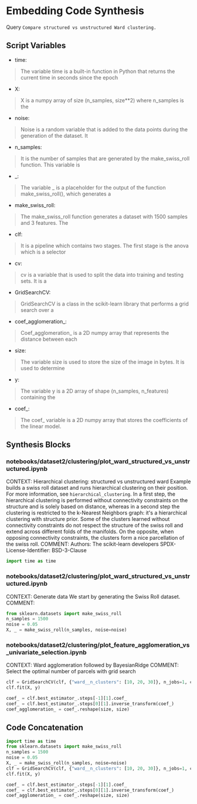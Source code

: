 # Embedding Code Synthesis
Query `Compare structured vs unstructured Ward clustering.`
## Script Variables
- time:<br>
>The variable time is a built-in function in Python that returns the current time in seconds since the epoch
- X:<br>
>X is a numpy array of size (n_samples, size**2) where n_samples is the
- noise:<br>
>Noise is a random variable that is added to the data points during the generation of the dataset. It
- n_samples:<br>
>It is the number of samples that are generated by the make_swiss_roll function. This variable is
- _:<br>
>The variable _ is a placeholder for the output of the function make_swiss_roll(), which generates a
- make_swiss_roll:<br>
>The make_swiss_roll function generates a dataset with 1500 samples and 3 features. The
- clf:<br>
>It is a pipeline which contains two stages. The first stage is the anova which is a selector
- cv:<br>
>cv is a variable that is used to split the data into training and testing sets. It is a
- GridSearchCV:<br>
>GridSearchCV is a class in the scikit-learn library that performs a grid search over a
- coef_agglomeration_:<br>
>Coef_agglomeration_ is a 2D numpy array that represents the distance between each
- size:<br>
>The variable size is used to store the size of the image in bytes. It is used to determine
- y:<br>
>The variable y is a 2D array of shape (n_samples, n_features) containing the
- coef_:<br>
>The coef_ variable is a 2D numpy array that stores the coefficients of the linear model.
## Synthesis Blocks
### notebooks/dataset2/clustering/plot_ward_structured_vs_unstructured.ipynb
CONTEXT:   Hierarchical clustering: structured vs unstructured ward  Example builds a swiss roll dataset and runs hierarchical clustering on their
position.  For more information, see `hierarchical_clustering`.  In a first step, the hierarchical clustering is performed without connectivity
constraints on the structure and is solely based on distance, whereas in a second step the clustering is restricted to the k-Nearest Neighbors graph:
it's a hierarchical clustering with structure prior.  Some of the clusters learned without connectivity constraints do not respect the structure of
the swiss roll and extend across different folds of the manifolds. On the opposite, when opposing connectivity constraints, the clusters form a nice
parcellation of the swiss roll.  COMMENT: Authors: The scikit-learn developers SPDX-License-Identifier: BSD-3-Clause
```python
import time as time
```

### notebooks/dataset2/clustering/plot_ward_structured_vs_unstructured.ipynb
CONTEXT:  Generate data  We start by generating the Swiss Roll dataset.   COMMENT:
```python
from sklearn.datasets import make_swiss_roll
n_samples = 1500
noise = 0.05
X, _ = make_swiss_roll(n_samples, noise=noise)
```

### notebooks/dataset2/clustering/plot_feature_agglomeration_vs_univariate_selection.ipynb
CONTEXT: Ward agglomeration followed by BayesianRidge   COMMENT: Select the optimal number of parcels with grid search
```python
clf = GridSearchCV(clf, {"ward__n_clusters": [10, 20, 30]}, n_jobs=1, cv=cv)
clf.fit(X, y)

coef_ = clf.best_estimator_.steps[-1][1].coef_
coef_ = clf.best_estimator_.steps[0][1].inverse_transform(coef_)
coef_agglomeration_ = coef_.reshape(size, size)
```

## Code Concatenation
```python
import time as time
from sklearn.datasets import make_swiss_roll
n_samples = 1500
noise = 0.05
X, _ = make_swiss_roll(n_samples, noise=noise)
clf = GridSearchCV(clf, {"ward__n_clusters": [10, 20, 30]}, n_jobs=1, cv=cv)
clf.fit(X, y)

coef_ = clf.best_estimator_.steps[-1][1].coef_
coef_ = clf.best_estimator_.steps[0][1].inverse_transform(coef_)
coef_agglomeration_ = coef_.reshape(size, size)
```
